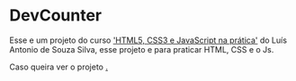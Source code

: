 <h1>DevCounter</h1>
<p>Esse e um projeto do curso <a href='https://www.udemy.com/course/html5-css3-e-javascript-na-pratica/'>'HTML5, CSS3 e JavaScript na prática'</a> 
do Luís Antonio de Souza Silva, esse projeto e para praticar HTML, CSS e o Js.</p>

<p>Caso queira ver o projeto <a href='https://unique-rabanadas-bc46fb.netlify.app'clique aqui</a>.</p>
